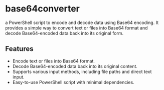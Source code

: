 # base64converter
a PowerShell script to encode and decode data using Base64 encoding. 
It provides a simple way to convert text or files into Base64 format and decode Base64-encoded data back into its original form.

## Features
- Encode text or files into Base64 format.
- Decode Base64-encoded data back into its original content.
- Supports various input methods, including file paths and direct text input.
- Easy-to-use PowerShell script with minimal dependencies.
